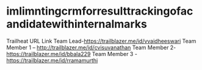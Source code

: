 # imlimntingcrmforresulttrackingofacandidatewithinternalmarks
Trailheat URL Link
Team Lead-https://trailblazer.me/id/vvaidheeswari
Team Member 1 – http://trailblazer.me/id/cvisuvanathan
Team Member 2-  https://trailblazer.me/id/bbala229
Team Member 3 - https://trailblazer.me/id/rramamurthi

